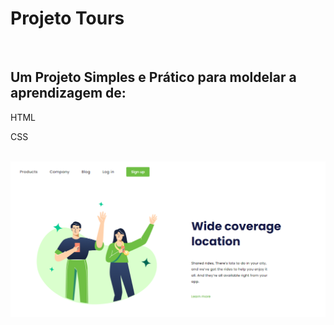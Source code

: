 <h1>Projeto Tours</h1>
<br>
<h2>Um Projeto Simples e Prático para moldelar a aprendizagem de:</h2>
<p>HTML</p>
<p>CSS</p>
<br>
<img src="https://github.com/JoaoVitorRodriguesSouza/projeto-Tours/blob/main/tours.png?raw=true" />
